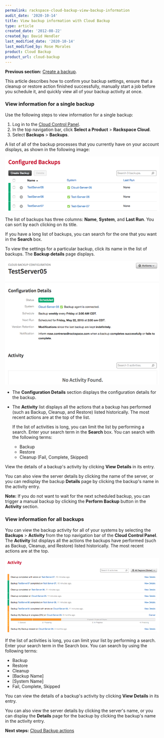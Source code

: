 ```yaml
---
permalink: rackspace-cloud-backup-view-backup-information
audit_date: '2020-10-14'
title: View backup information with Cloud Backup
type: article
created_date: '2012-08-22'
created_by: David Hendler
last_modified_date: '2020-10-14'
last_modified_by: Rose Morales
product: Cloud Backup
product_url: cloud-backup
---
```


**Previous section:** [Create a backup](https://docs-ospc.rackspace.com/support/how-to/cloud-backup/rackspace-cloud-backup-create-a-backup).

This article describes how to confirm your backup settings, ensure that a cleanup or restore action finished
successfully, manually start a job before you schedule it, and quickly view all of your backup activity at once.

### View information for a single backup

Use the following steps to view information for a single backup:

1. Log in to the [Cloud Control Panel](https://login.rackspace.com).
2. In the top navigation bar, click **Select a Product** > **Rackspace Cloud**.
3. Select **Backups** > **Backups**.

A list of all of the backup processes that you currently have on your account
displays, as shown in the following image:

<img src="1842-2039-IMG-1.png" alt="" title="">

The list of backups has three columns: **Name**, **System**, and **Last Run**. You can sort by each clicking on its title.

If you have a long list of backups, you can search for the one that you want in the **Search** box.

To view the settings for a particular backup, click its name in the list of backups. The **Backup details** page displays.

<img src="1842-2039-IMG-2.png" alt="" title="">

- The **Configuration Details** section displays the configuration details for the backup.

- The **Activity** list displays all the actions that a backup has performed (such as Backup, Cleanup, and Restore)
  listed historically. The most recent actions are at the top of the list.

  If the list of activities is long, you can limit the list by performing a search. Enter your search term in the
  **Search** box. You can search with the following terms:

  - Backup
  - Restore
  - Cleanup (Fail, Complete, Skipped)

View the details of a backup's activity by clicking **View Details** in its entry.

You can also view the server details by clicking the name of the server, or you can redisplay the backup **Details**
page by clicking the backup's name in the activity entry.

**Note:** If you do not want to wait for the next scheduled backup, you can trigger a manual backup by clicking
the **Perform Backup** button in the **Activity** section.

### View information for all backups

You can view the backup activity for all of your systems by selecting the **Backups** > **Activity** from the top
navigation bar of the **Cloud Control Panel**. The **Activity** list displays all the actions the backups have
performed (such as Backup, Cleanup, and Restore) listed historically. The most recent actions are at the  top.

<img src="1842-2039-IMG-3.png" alt="" title="">

If the list of activities is long, you can limit your list by performing a search. Enter your search term in the
Search box. You can search by using the following terms:

- Backup
- Restore
- Cleanup
- [Backup Name]
- [System Name]
- Fail, Complete, Skipped

You can view the details of a backup's activity by clicking **View Details** in its entry.

You can also view the server details by clicking the server's name, or you can display the **Details** page for
the backup by clicking the backup's name in the activity entry.

**Next steps:** [Cloud Backup actions](https://docs-ospc.rackspace.com/support/how-to/cloud-backup/rackspace-cloud-backup-backup-actions)
